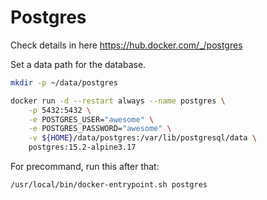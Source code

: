 # Postgres

Check details in here https://hub.docker.com/_/postgres

Set a data path for the database.

```sh
mkdir -p ~/data/postgres
```

```sh
docker run -d --restart always --name postgres \
    -p 5432:5432 \
    -e POSTGRES_USER="awesome" \
    -e POSTGRES_PASSWORD="awesome" \
    -v ${HOME}/data/postgres:/var/lib/postgresql/data \
    postgres:15.2-alpine3.17
```

For precommand, run this after that:

```sh
/usr/local/bin/docker-entrypoint.sh postgres
```
